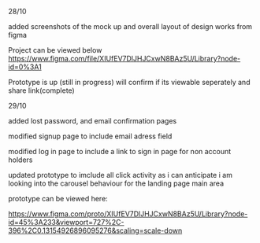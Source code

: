 28/10

added screenshots of the mock up and overall layout of design works from figma

Project can be viewed below
https://www.figma.com/file/XIUfEV7DlJHJCxwN8BAz5U/Library?node-id=0%3A1


Prototype is up (still in progress) will confirm if its viewable seperately and share link(complete)


29/10

added lost password, and email confirmation pages

modified signup page to include email adress field

modified log in page to include a link to sign in page for non account holders


updated prototype to imclude all click activity as i can anticipate
i am looking into the carousel behaviour for the landing page main area

prototype can be viewed here:

https://www.figma.com/proto/XIUfEV7DlJHJCxwN8BAz5U/Library?node-id=45%3A233&viewport=727%2C-396%2C0.13154926896095276&scaling=scale-down